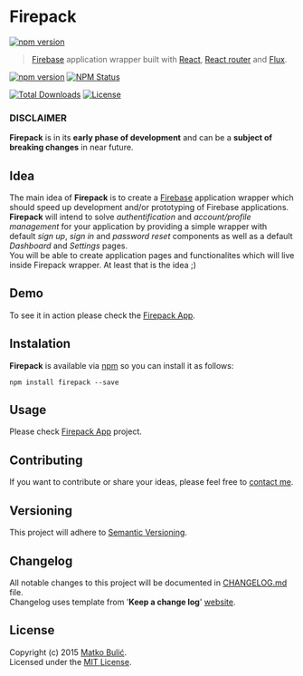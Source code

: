 # Firepack
[![npm version](https://badge.fury.io/js/firepack.svg)](https://badge.fury.io/js/firepack)
> [Firebase](https://www.firebase.com/) application wrapper built with [React](http://facebook.github.io/react/),
[React router](https://github.com/rackt/react-router) and [Flux](https://facebook.github.io/flux/).

[![npm version](https://img.shields.io/npm/v/firepack.svg?style=flat-square)](https://www.npmjs.com/package/firepack)
[![NPM Status](http://img.shields.io/npm/dm/firepack.svg?style=flat-square)](https://www.npmjs.org/package/firepack)

[![Total Downloads](https://poser.pugx.org/bulicmatko/firepack/d/total.svg)](https://packagist.org/packages/bulicmatko/firepack)
[![License](https://poser.pugx.org/bulicmatko/firepack/license.svg)](https://packagist.org/packages/bulicmatko/firepack)


### DISCLAIMER
**Firepack** is in its **early phase of development** and can be a **subject of breaking changes** in near future.

## Idea
The main idea of **Firepack** is to create a [Firebase](https://www.firebase.com/) application wrapper
which should speed up development and/or prototyping of Firebase applications.  
**Firepack** will intend to solve *authentification* and *account/profile management* for your application by providing
a simple wrapper with default *sign up*, *sign in* and *password reset* components as well as a default *Dashboard* and *Settings* pages.  
You will be able to create application pages and functionalites which will live inside Firepack wrapper. At least that is the idea ;)

## Demo
To see it in action please check the [Firepack App](https://bulicmatko.github.io/firepack-app/).

## Instalation
**Firepack** is available via [npm](https://www.npmjs.com/) so you can install it as follows:

    npm install firepack --save

## Usage
Please check [Firepack App](https://github.com/bulicmatko/firepack-app/) project.

## Contributing
If you want to contribute or share your ideas, please feel free to [contact me](mailto:bulicmatko@gmail.com).

## Versioning
This project will adhere to [Semantic Versioning](http://semver.org/).

## Changelog
All notable changes to this project will be documented in
[CHANGELOG.md](https://github.com/bulicmatko/firepack/blob/master/CHANGELOG.md) file.  
Changelog uses template from '**Keep a change log**' [website](http://keepachangelog.com/).

## License
Copyright (c) 2015 [Matko Bulić](mailto:bulicmatko@gmail.com).  
Licensed under the [MIT License](https://github.com/bulicmatko/firepack/blob/master/LICENSE).
